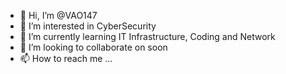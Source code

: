 - 👋 Hi, I’m @VAO147
- 👀 I’m interested in CyberSecurity
- 🌱 I’m currently learning IT Infrastructure, Coding and Network
- 💞️ I’m looking to collaborate on soon
- 📫 How to reach me ...

<!---
VAO147/VAO147 is a ✨ special ✨ repository because its `README.md` (this file) appears on your GitHub profile.
You can click the Preview link to take a look at your changes.
--->
